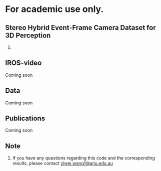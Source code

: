 # For academic use only.


Stereo Hybrid Event-Frame Camera Dataset for 3D Perception
----------------
1. 





   

IROS-video
----------------
Coming soon



Data 
----------------
Coming soon



Publications 
----------------
Coming soon



Note 
----------------
1. If you have any questions regarding this code and the corresponding results, please contact ziwei.wang1@anu.edu.au
